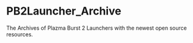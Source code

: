 # PB2Launcher_Archive
The Archives of Plazma Burst 2 Launchers with the newest open source resources.
